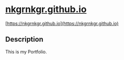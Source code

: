 # [nkgrnkgr.github.io](https://nkgrnkgr.github.io)

[https://nkgrnkgr.github.io](https://nkgrnkgr.github.io)

## Description

This is my Portfolio.